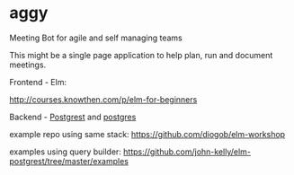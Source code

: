 # aggy
Meeting Bot for agile and self managing teams

This might be a single page application to help plan, run and document meetings.

Frontend - Elm:

http://courses.knowthen.com/p/elm-for-beginners

Backend - [Postgrest](https://postgrest.com) and [postgres](https://postgresapp.com/)


example repo using same stack: https://github.com/diogob/elm-workshop

examples using query builder: https://github.com/john-kelly/elm-postgrest/tree/master/examples
